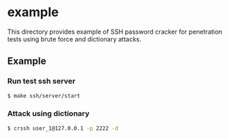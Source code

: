 # example

This directory provides example of SSH password cracker for penetration tests using brute force and dictionary attacks.

## Example

### Run test ssh server

```zsh
$ make ssh/server/start
```

### Attack using dictionary

```zsh
$ crssh user_1@127.0.0.1 -p 2222 -d
```
